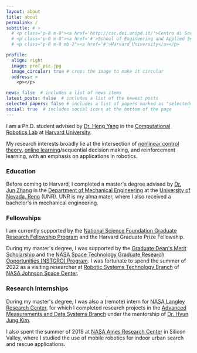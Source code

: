 ```yaml
---
layout: about
title: about
permalink: /
subtitle: # >
  # <p class="p-0 m-0"><a href='http://csc.dei.unipd.it/'>Centro di Sonologia Computazionale</a>.</p>
  # <p class="p-0 m-0"><a href='#'>School of Engineering and Applied Sciences.</a></p>
  # <p class="p-0 m-0 mb-2"><a href='#'>Harvard University</a></p>

profile:
  align: right
  image: prof_pic.jpg
  image_circular: true # crops the image to make it circular
  address: >
    <p></p>

news: false  # includes a list of news items
latest_posts: false  # includes a list of the newest posts
selected_papers: false # includes a list of papers marked as "selected={true}"
social: true  # includes social icons at the bottom of the page
---
```


I am a Ph.D. student advised by [Dr. Heng Yang](https://hankyang.seas.harvard.edu/) in the [Computational Robotics Lab](https://hankyang.seas.harvard.edu/group/) at [Harvard University](https://harvard.edu/). 

My research interests broadly lie at the intersection of [nonlinear control theory](https://en.wikipedia.org/wiki/Nonlinear_control), [online learning](https://en.wikipedia.org/wiki/Online_machine_learning)/sequential decision making, and reinforcement learning, with an emphasis on applications in robotics.

### Education

Before coming to Harvard, I completed a master's degree advised by [Dr. Jun Zhang](https://packpages.unr.edu/jun) in the [Department of Mechanical Engineering](https://www.unr.edu/me) at the [University of Nevada, Reno](https://www.unr.edu/) (UNR). UNR is my alma mater, where I also received a bachelor's in mechanical engineering. 

### Fellowships

I am currently supported by the [National Science Foundation Graduate Research Fellowship Program](https://www.nsfgrfp.org/) and the Harvard Graduate Prize Fellowship.

During my master's degree, I was supported by the [Graduate Dean's Merit Scholarship](https://www.unr.edu/grad/admissions/funding/awards/graduate-dean-awards) and the [NASA Space Technology Graduate Research Opportunities (NSTGRO) Program](https://www.nasa.gov/directorates/spacetech/strg/nstgro). I was fortunate to spend the summer of 2022 as a visiting researcher at [Robotic Systems Technology Branch](https://www.nasa.gov/er/er4) of [NASA Johnson Space Center](https://www.nasa.gov/centers/johnson/home/index.html).


### Research Internships

During my master's degree, I was also a (remote) intern for [NASA Langley Research Center](https://www.nasa.gov/langley), for which I completed research projects in the [Advanced Measurements and Data Systems Branch](https://amdsb.larc.nasa.gov/) under the mentorship of [Dr. Hyun Jung Kim](https://scholar.google.com/citations?hl=en&user=U8evG04AAAAJ&view_op=list_works&sortby=pubdate).

I also spent the summer of 2019 at [NASA Ames Research Center](https://www.nasa.gov/ames/) in Silicon Valley, where I studied the use of mobile robotics for indoor urban search and rescue applications.